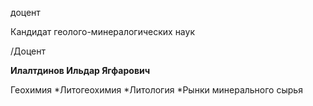 доцент

Кандидат геолого-минералогических наук

/Доцент

**Илалтдинов Ильдар Ягфарович**

Геохимия
	*Литогеохимия
	*Литология
	*Рынки минерального сырья
